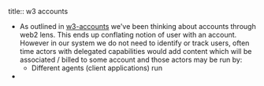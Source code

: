 title:: w3 accounts

- As outlined in [w3-accounts](https://hackmd.io/@gozala/w3-accounts) we've been thinking about accounts through web2 lens. This ends up conflating notion of user with an account. However in our system we do not need to identify or track users, often time actors with delegated capabilities would add content which will be associated / billed to some account and those actors may be run by:
	- Different agents (client applications) run
-